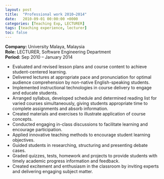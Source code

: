 ```yaml
---
layout: post
title:  "Professional work 2010–2014"
date:   2010-09-01 00:00:00 +0000
categories: [Teaching Exp, LECTURER]
tags: [teaching experience, lecturer]
toc: false
---
```


**Company:** University Malaya, Malaysia  
**Role:** LECTURER, Software Engineering Department  
**Period:** Sep 2010 – January 2014

- Evaluated and revised lesson plans and course content to achieve student-centered learning.
- Delivered lectures at appropriate pace and pronunciation for optimal audience comprehension by non-native English-speaking students.
- Implemented instructional technologies in course delivery to engage and educate students.
- Arranged syllabus, developed schedule and determined reading list for varied courses simultaneously, giving students appropriate time to complete assignments and absorb information.
- Created materials and exercises to illustrate application of course concepts.
- Conducted engaging in-class discussions to facilitate learning and encourage participation.
- Applied innovative teaching methods to encourage student learning objectives.
- Guided students in researching, structuring and presenting debate cases.
- Graded quizzes, tests, homework and projects to provide students with timely academic progress information and feedback.
- Created excitement and enthusiasm in the classroom by inviting experts and delivering engaging subject matter.

